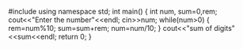 #include<iostream>
using namespace std;
int main()
{
  int num, sum=0,rem;
  cout<<"Enter the number"<<endl;
  cin>>num;
  while(num>0)
  {
    rem=num%10;
    sum=sum+rem;
    num=num/10;
  }
  cout<<"sum of digits"<<sum<<endl;
  return 0;
}
